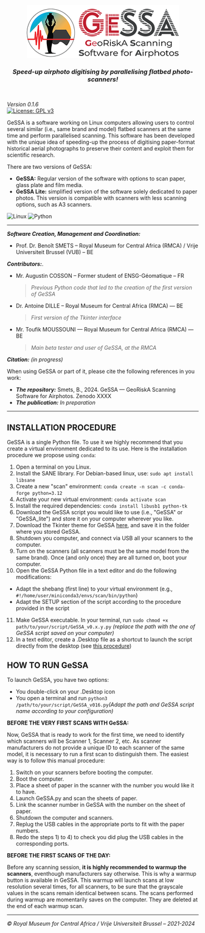 <div align="center">
	<img src="https://github.com/GeoRiskA/GeSSA/blob/main/GeSSA_logo_GUI.png">
</div> 

<h3 align="center">
<i>Speed-up airphoto digitising by parallelising flatbed photo-scanners!</i>
</h3>

<br>

*Version 0.1.6*  
[![License: GPL v3](https://img.shields.io/badge/License-GPLv3-blue.svg)](https://www.gnu.org/licenses/gpl-3.0)  

GeSSA is a software working on Linux computers allowing users to control several similar (i.e., same brand and model) flatbed scanners at the same time and perform parallelised scanning. This software has been developed with the unique idea of speeding-up the process of digitising paper-format historical aerial photographs to preserve their content and exploit them for scientific research.  

There are two versions of GeSSA:  
- **GeSSA:** Regular version of the software with options to scan paper, glass plate and film media.
- **GeSSA Lite:** simplified version of the software solely dedicated to paper photos. This version is compatible with scanners with less scanning options, such as A3 scanners.

![Linux](https://img.shields.io/badge/Linux-FCC624?style=for-the-badge&logo=linux&logoColor=black) ![Python](https://img.shields.io/badge/python-3670A0?style=for-the-badge&logo=python&logoColor=ffdd54) 

-------

***Software Creation, Management and Coordination:***  
- Prof. Dr. Benoît SMETS – Royal Museum for Central Africa (RMCA) / Vrije Universiteit Brussel (VUB) – BE  

***Contributors:***. 
- Mr. Augustin COSSON – Former student of ENSG-Géomatique – FR  
  > *Previous Python code that led to the creation of the first version of GeSSA*
- Dr. Antoine DILLE – Royal Museum for Central Africa (RMCA) — BE
  > *First version of the Tkinter interface*
- Mr. Toufik MOUSSOUNI — Royal Museum for Central Africa (RMCA) — BE
  > *Main beta tester and user of GeSSA, at the RMCA*

***Citation:*** *(in progress)*  

When using GeSSA or part of it, please cite the following references in you work:  

- ***The repository:*** Smets, B., 2024.  GeSSA — GeoRiskA Scanning Software for Airphotos. Zenodo XXXX
- ***The publication:*** *In preparation*

--------------

## INSTALLATION PROCEDURE  

GeSSA is a single Python file. To use it we highly recommend that you create a virtual environment dedicated to its use. Here is the installation procedure we propose using `conda`:  

1) Open a terminal on you Linux.
2) Install the SANE library. For Debian-based linux, use: `sudo apt install libsane`
3) Create a new "scan" environment: `conda create -n scan -c conda-forge python=3.12`
4) Activate your new virtual environment: `conda activate scan`
5) Install the required dependencies: `conda install libusb1 python-tk`
6) Download the GeSSA script you would like to use (i.e., "GeSSA" or "GeSSA_lite") and store it on your computer wherever you like.
7) Download the Tkinter theme for GeSSA [here](https://github.com/rdbende/Sun-Valley-ttk-theme), and save it in the folder where you stored GeSSA.
8) Shutdown you computer, and connect via USB all your scanners to the computer.
9) Turn on the scanners (all scanners must be the same model from the same brand). Once (and only once) they are all turned on, boot your computer.
10) Open the GeSSA Python file in a text editor and do the following modifications:
   - Adapt the shebang (first line) to your virtual environment (e.g., `#!/home/user/miniconda3/envs/scan/bin/python`)
   - Adapt the SETUP section of the script according to the procedure provided in the script
11) Make GeSSA executable. In your terminal, run `sudo chmod +x path/to/your/script/GeSSA_v0.x.y.py` *(replace the path with the one of GeSSA script saved on your computer)*
12) In a text editor, create a .Desktop file as a shortcut to launch the script directly from the desktop (see [this procedure](https://github.com/GeoRiskA/GeSSA/blob/main/Desktop_logo/Example_Desktop_shortcut.md))


## HOW TO RUN GeSSA  

To launch GeSSA, you have two options:
- You double-click on your .Desktop icon
- You open a terminal and run `python3 /path/to/your/script/GeSSA_v016.py`*(Adapt the path and GeSSA script name according to your configuration)*   

**BEFORE THE VERY FIRST SCANS WITH GeSSA:**  

Now, GeSSA that is ready to work for the first time, we need to identify which scanners will be Scanner 1, Scanner 2, etc. As scanner manufacturers do not provide a unique ID to each scanner of the same model, it is necessary to run a first scan to distinguish them. The easiest way is to follow this manual procedure:  

1) Switch on your scanners before booting the computer.  
2) Boot the computer.  
3) Place a sheet of paper in the scanner with the number you would like it to have.  
4) Launch GeSSA.py and scan the sheets of paper.  
5) Link the scanner number in GeSSA with the number on the sheet of paper.  
6) Shutdown the computer and scanners.  
7) Replug the USB cables in the appropriate ports to fit with the paper numbers.  
8) Redo the steps 1) to 4) to check you did plug the USB cables in the corresponding ports.  

**BEFORE THE FIRST SCANS OF THE DAY:**  

Before any scanning session, **it is highly recommended to warmup the scanners**, eventhough manufacturers say otherwise. This is why a warmup button is available in GeSSA. This warmup will launch scans at low resolution several times, for all scanners, to be sure that the grayscale values in the scans remain identical between scans. The scans performed during warmup are momentarily saves on the computer. They are deleted at the end of each warmup scan.

----------------

*&copy; Royal Museum for Central Africa / Vrije Universiteit Brussel – 2021-2024*
